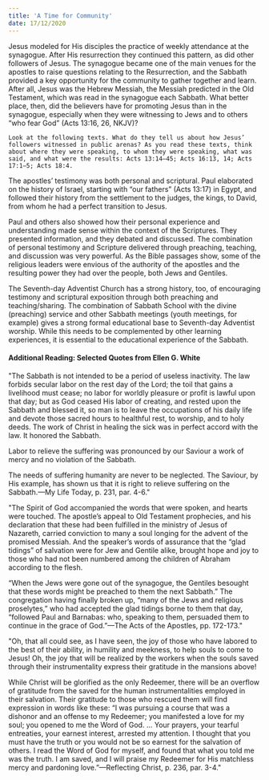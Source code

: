 ```yaml
---
title: 'A Time for Community'
date: 17/12/2020
---
```


Jesus modeled for His disciples the practice of weekly attendance at the synagogue. After His resurrection they continued this pattern, as did other followers of Jesus. The synagogue became one of the main venues for the apostles to raise questions relating to the Resurrection, and the Sabbath provided a key opportunity for the community to gather together and learn. After all, Jesus was the Hebrew Messiah, the Messiah predicted in the Old Testament, which was read in the synagogue each Sabbath. What better place, then, did the believers have for promoting Jesus than in the synagogue, especially when they were witnessing to Jews and to others “who fear God” (Acts 13:16, 26, NKJV)?

`Look at the following texts. What do they tell us about how Jesus’ followers witnessed in public arenas? As you read these texts, think about where they were speaking, to whom they were speaking, what was said, and what were the results: Acts 13:14–45; Acts 16:13, 14; Acts 17:1–5; Acts 18:4.`

The apostles’ testimony was both personal and scriptural. Paul elaborated on the history of Israel, starting with “our fathers” (Acts 13:17) in Egypt, and followed their history from the settlement to the judges, the kings, to David, from whom he had a perfect transition to Jesus.

Paul and others also showed how their personal experience and understanding made sense within the context of the Scriptures. They presented information, and they debated and discussed. The combination of personal testimony and Scripture delivered through preaching, teaching, and discussion was very powerful. As the Bible passages show, some of the religious leaders were envious of the authority of the apostles and the resulting power they had over the people, both Jews and Gentiles.

The Seventh-day Adventist Church has a strong history, too, of encouraging testimony and scriptural exposition through both preaching and teaching/sharing. The combination of Sabbath School with the divine (preaching) service and other Sabbath meetings (youth meetings, for example) gives a strong formal educational base to Seventh-day Adventist worship. While this needs to be complemented by other learning experiences, it is essential to the educational experience of the Sabbath.

#### Additional Reading: Selected Quotes from Ellen G. White

"The Sabbath is not intended to be a period of useless inactivity. The law forbids secular labor on the rest day of the Lord; the toil that gains a livelihood must cease; no labor for worldly pleasure or profit is lawful upon that day; but as God ceased His labor of creating, and rested upon the Sabbath and blessed it, so man is to leave the occupations of his daily life and devote those sacred hours to healthful rest, to worship, and to holy deeds. The work of Christ in healing the sick was in perfect accord with the law. It honored the Sabbath.

Labor to relieve the suffering was pronounced by our Saviour a work of mercy and no violation of the Sabbath.

The needs of suffering humanity are never to be neglected. The Saviour, by His example, has shown us that it is right to relieve suffering on the Sabbath.—My Life Today, p. 231, par. 4-6."

"The Spirit of God accompanied the words that were spoken, and hearts were touched. The apostle’s appeal to Old Testament prophecies, and his declaration that these had been fulfilled in the ministry of Jesus of Nazareth, carried conviction to many a soul longing for the advent of the promised Messiah. And the speaker’s words of assurance that the “glad tidings” of salvation were for Jew and Gentile alike, brought hope and joy to those who had not been numbered among the children of Abraham according to the flesh.

“When the Jews were gone out of the synagogue, the Gentiles besought that these words might be preached to them the next Sabbath.” The congregation having finally broken up, “many of the Jews and religious proselytes,” who had accepted the glad tidings borne to them that day, “followed Paul and Barnabas: who, speaking to them, persuaded them to continue in the grace of God.”—The Acts of the Apostles, pp. 172-173."

"Oh, that all could see, as I have seen, the joy of those who have labored to the best of their ability, in humility and meekness, to help souls to come to Jesus! Oh, the joy that will be realized by the workers when the souls saved through their instrumentality express their gratitude in the mansions above!

While Christ will be glorified as the only Redeemer, there will be an overflow of gratitude from the saved for the human instrumentalities employed in their salvation. Their gratitude to those who rescued them will find expression in words like these: “I was pursuing a course that was a dishonor and an offense to my Redeemer; you manifested a love for my soul; you opened to me the Word of God. ... Your prayers, your tearful entreaties, your earnest interest, arrested my attention. I thought that you must have the truth or you would not be so earnest for the salvation of others. I read the Word of God for myself, and found that what you told me was the truth. I am saved, and I will praise my Redeemer for His matchless mercy and pardoning love.”—Reflecting Christ, p. 236, par. 3-4."